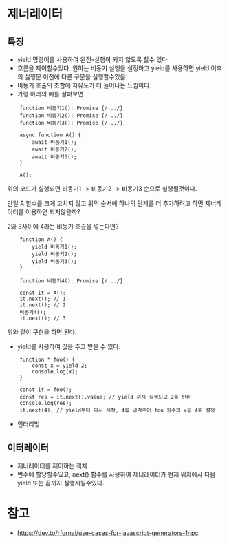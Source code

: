 # 제너레이터
## 특징
- yield 명령어를 사용하여 완전-실행이 되지 않도록 할수 있다.
- 흐름을 제어할수있다. 원하는 비동기 실행을 설정하고 yield를 사용하면 yield 이후의 실행문 이전에 다른 구문을 실행할수있음
- 비동기 호출의 조합에 자유도가 더 늘어나는 느낌이다.
- 가령 아래의 예를 살펴보면
```
    function 비동기1(): Promise {/.../}
    function 비동기2(): Promise {/.../}
    function 비동기3(): Promise {/.../}

    async function A() {
        await 비동기1();
        await 비동기2();
        await 비동기3();
    }

    A();
```
위의 코드가 실행되면 비동기1 -> 비동기2 -> 비동기3 순으로 실행될것이다.

만일 A 함수를 크게 고치지 않고 위의 순서에 하나의 단계를 더 추가하려고 하면 제너레이터를 이용하면 되지않을까?

2와 3사이에 4라는 비동기 호출을 넣는다면?

```
    function A() {
        yield 비동기1();
        yield 비동기2();
        yield 비동기3();
    }

    function 비동기4(): Promise {/.../}

    const it = A();
    it.next(); // 1
    it.next(); // 2
    비동기4();
    it.next(); // 3

```

위와 같이 구현을 하면 된다.

- yield를 사용하여 값을 주고 받을 수 있다.

```
    function * foo() {
        const x = yield 2;
        console.log(x);
    }

    const it = foo();
    const res = it.next().value; // yield 까지 실행되고 2를 반환
    console.log(res);
    it.next(4); // yield부터 다시 시작, 4를 넘겨주어 foo 함수의 x를 4로 설정
```

- 인터리빙


## 이터레이터
- 제너레이터를 제어하는 객체
- 변수에 할당할수있고, next() 함수를 사용하여 제너레이터가 현재 위치에서 다음 yield 또는 끝까지 실행시킬수있다.

# 참고
- https://dev.to/rfornal/use-cases-for-javascript-generators-1npc